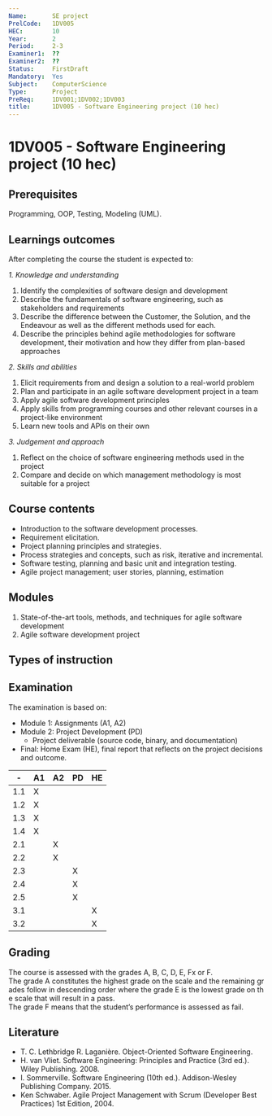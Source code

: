 ```yaml
---
Name:       SE project
PrelCode:   1DV005
HEC:        10
Year:       2
Period:     2-3
Examiner1:  ??    
Examiner2:  ??
Status:     FirstDraft
Mandatory:  Yes
Subject:    ComputerScience
Type:       Project
PreReq:     1DV001;1DV002;1DV003
title:      1DV005 - Software Engineering project (10 hec)
---
```


# 1DV005 - Software Engineering project (10 hec)

## Prerequisites

Programming, OOP, Testing, Modeling (UML).

## Learnings outcomes

After completing the course the student is expected to:

*1. Knowledge and understanding*

1. Identify the complexities of software design and development
2. Describe the fundamentals of software engineering, such as stakeholders and requirements
3. Describe the difference between the Customer, the Solution, and the Endeavour as well as the different methods used for each.
4. Describe the principles behind agile methodologies for software development, their motivation and how they differ from plan-based approaches

*2.	Skills and abilities*

1. Elicit requirements from and design a solution to a real-world problem
2. Plan and participate in an agile software development project in a team
3. Apply agile software development principles
4. Apply skills from programming courses and other relevant courses in a project-like environment
5. Learn new tools and APIs on their own

*3.	Judgement and approach*

1. Reflect on the choice of software engineering methods used in the project
2. Compare and decide on which management methodology is most suitable for a project

## Course contents

- Introduction to the software development processes.
- Requirement elicitation.
- Project planning principles and strategies.
- Process strategies and concepts, such as risk, iterative and incremental.
- Software testing, planning and basic unit and integration testing.
- Agile project management; user stories, planning, estimation

## Modules

1. State-of-the-art tools, methods, and techniques for agile software development
2. Agile software development project 

## Types of instruction

## Examination

The examination is based on: 

- Module 1: Assignments (A1, A2)
- Module 2: Project Development (PD)
	- Project deliverable (source code, binary, and documentation) 
- Final: Home Exam (HE), final report that reflects on the project decisions and outcome.  

|  -   | A1  | A2  | PD  | HE  |
| ---  | --- | --- | --- | --- |
| 1.1  |  X  |     |     |     |
| 1.2  |  X  |     |     |     |
| 1.3  |  X  |     |     |     |
| 1.4  |  X  |     |     |     |
| 2.1  |     |  X  |     |     |
| 2.2  |     |  X  |     |     |
| 2.3  |     |     |  X  |     |
| 2.4  |     |     |  X  |     |  
| 2.5  |     |     |  X  |     |
| 3.1  |     |     |     |  X  |
| 3.2  |     |     |     |  X  |

## Grading

The course is assessed with the grades A, B, C, D, E, Fx or F.
The grade A constitutes the highest grade on the scale and the remaining grades follow in descending order where the grade E is the lowest grade on the scale that will result in a pass.
The grade F means that the student’s performance is assessed as fail.


## Literature

- T. C. Lethbridge R. Laganière. Object-Oriented Software Engineering. 
- H. van Vliet. Software Engineering: Principles and Practice (3rd ed.). Wiley Publishing. 2008.
- I. Sommerville. Software Engineering (10th ed.). Addison-Wesley Publishing Company. 2015.
- Ken Schwaber. Agile Project Management with Scrum (Developer Best Practices) 1st Edition, 2004.
